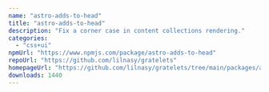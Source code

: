 ```yaml
---
name: "astro-adds-to-head"
title: "astro-adds-to-head"
description: "Fix a corner case in content collections rendering."
categories:
  - "css+ui"
npmUrl: "https://www.npmjs.com/package/astro-adds-to-head"
repoUrl: "https://github.com/lilnasy/gratelets"
homepageUrl: "https://github.com/lilnasy/gratelets/tree/main/packages/adds-to-head"
downloads: 1440
---
```

